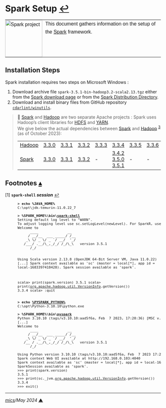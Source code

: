 # <span id="top">Spark Setup</span> <span style="size:25%;"><a href="README.md">↩</a></span>

<table style="font-family:Helvetica,Arial;line-height:1.6;">
  <tr>
  <td style="border:0;padding:0 10px 0 0;min-width:25%;"><a href="https://spark.apache.org/" rel="external"><img src="https://spark.apache.org/images/spark-logo-trademark.png" width="120" alt="Spark project"/></a></td>
  <td style="border:0;padding:0;vertical-align:text-top;">This document gathers information on the setup of the <a href="https://spark.apache.org/" rel="external">Spark</a> framework.
  </td>
  </tr>
</table>

## <span id="steps">Installation Steps</span>

Spark installation requires two steps on Microsoft Windows :
1) Download archive file `spark-3.5.1-bin-hadoop3.2-scala2.13.tgz` either from the [Spark download page](https://spark.apache.org/downloads.html) or from the [Spark Distribution Directory](https://downloads.apache.org/spark/).
2) Download and install binary files from GitHub repository [`cdarlint/winutils`](https://github.com/cdarlint/winutils).

> **:mag_right:** [Spark][apache_spark] and [Hadoop][apache_hadoop] are two separate Apache projects : Spark uses Hadoop’s client libraries for [HDFS] and [YARN].<br/>
> We give below the actual dependencies between [Spark][apache_spark] and [Hadoop][apache_hadoop] <sup id="anchor_03">[3](#footnote_03)</sup> (as of October 2023): 
>
>   |        |   |    |    |    |    |    |    |
>   |:-------|:--|:---|:---|:---|:---|:---|:---|
>   | [Hadoop][apache_hadoop] | [3.3.0](https://hadoop.apache.org/release/3.3.0.html) | [3.3.1](https://hadoop.apache.org/release/3.3.1.html) | [3.3.2](https://hadoop.apache.org/release/3.3.2.html) | [3.3.3](https://hadoop.apache.org/release/3.3.3.html) | [3.3.4](https://hadoop.apache.org/release/3.3.4.html) | [3.3.5](https://hadoop.apache.org/release/3.3.5.html) | [3.3.6](https://hadoop.apache.org/release/3.3.6.html) |
>   | [Spark][apache_spark] | [3.3.0](https://spark.apache.org/releases/spark-release-3-3-0.html) | [3.3.1](https://spark.apache.org/releases/spark-release-3-3-1.html) | [3.3.2](https://spark.apache.org/releases/spark-release-3-3-2.html) |  -  | [3.4.2](https://spark.apache.org/releases/spark-release-3-4-2.html)<br/>[3.5.0](https://spark.apache.org/releases/spark-release-3-5-0.html)<br/>[3.5.1](https://spark.apache.org/releases/spark-release-3-5-1.html) |  -  | -  |

## <span id="footnotes">Footnotes</span> [**&#x25B4;**](#top)


<span id="footnote_01">[1]</span> **`spark-shell` *session*** [↩](#anchor_01)

<dl><dd>
<pre style="font-size:80%;">
<b>&gt; echo %JAVA_HOME%</b>
C:\opt\jdk-temurin-11.0.22_7
&nbsp;
<b>&gt; %SPARK_HOME%\bin\<a href="https://sparkbyexamples.com/spark/spark-shell-usage-with-examples/">spark-shell</a></b>
Setting default log level to "WARN".
To adjust logging level use sc.setLogLevel(newLevel). For SparkR, use setLogLevel(newLevel).
Welcome to
      ____              __
     / __/__  ___ _____/ /__
    _\ \/ _ \/ _ `/ __/  '_/
   /___/ .__/\_,_/_/ /_/\_\   version 3.5.1
      /_/

Using Scala version 2.13.8 (OpenJDK 64-Bit Server VM, Java 11.0.22)
[...]
Spark context available as 'sc' (master = local[*], app id = local-1683397418428).
Spark session available as 'spark'.

scala> print(spark.version)
3.5.1
scala> print(<a href="https://hadoop.apache.org/docs/stable/api/org/apache/hadoop/util/VersionInfo.html">org.apache.hadoop.util.VersionInfo</a>.getVersion())
3.3.4
scala> :quit
</pre>

<pre style="font-size:80%;">
<b>&gt; echo <a href="https://spark.apache.org/docs/latest/configuration.html#environment-variables">%PYSPARK_PYTHON%</a></b>
C:\opt\Python-3.10.10\python.exe
&nbsp;
<b>&gt; %SPARK_HOME%\bin\<a href="https://sparkbyexamples.com/pyspark/pyspark-shell-usage-with-examples/">pyspark</a></b>
Python 3.10.10 (tags/v3.10.10:aad5f6a, Feb  7 2023, 17:20:36) [MSC v.1929 64 bit (AMD64)] on win32
[...]
Welcome to
      ____              __
     / __/__  ___ _____/ /__
    _\ \/ _ \/ _ `/ __/  '_/
   /__ / .__/\_,_/_/ /_/\_\   version 3.5.1
      /_/

Using Python version 3.10.10 (tags/v3.10.10:aad5f6a, Feb  7 2023 17:20:36)
Spark context Web UI available at http://192.168.0.103:4040
Spark context available as 'sc' (master = local[*], app id = local-1683399374689).
SparkSession available as 'spark'.
>>> print(spark.version)
3.5.1
>>> print(sc._jvm.<a href="https://hadoop.apache.org/docs/stable/api/org/apache/hadoop/util/VersionInfo.html">org.apache.hadoop.util.VersionInfo</a>.getVersion())
3.3.4
>>> exit()
</pre>
</dd></dl>

<!--
<span id="footnote_02">[2]</span> ***Environment*** [↩](#anchor_02)

<dl><dd>
<pre style="font-size:80%;">
<b>&gt; <a href="https://learn.microsoft.com/en-us/windows-server/administration/windows-commands/set_1" rel="external">set</a> | <a href="https://learn.microsoft.com/en-us/windows-server/administration/windows-commands/findstr" rel="external">findstr</a> _HOME</b>
GIT_HOME=C:\opt\Git
HADOOP_HOME=C:\opt\spark-3.5.1-bin-hadoop3-scala2.13
JAVA_HOME=C:\opt\jdk-temurin-11.0.20_8
MAVEN_HOME=C:\opt\apache-maven
PYTHON_HOME=C:\opt\Python-3.10.10
SBT_HOME=C:\opt\sbt
SCALA_HOME=C:\opt\scala-2.13.12
SPARK_HOME=C:\opt\spark-3.5.1-bin-hadoop3-scala2.13
</pre>
</dd></dl>

<span id="footnote_03">[3]</span> **`SparkPi` *demo*** [↩](#anchor_03)

<dl><dd>
<pre style="font-size:80%;">
<b>&gt; %HADOOP_HOME%\bin\run-example org.apache.spark.examples.SparkPi</b>
Using Spark's default log4j profile: org/apache/spark/log4j-defaults.properties
22/01/06 15:23:47 INFO SparkContext: Running Spark version 3.5.1
22/01/06 15:23:47 INFO ResourceUtils: ==============================================================
22/01/06 15:23:47 INFO ResourceUtils: No custom resources configured for spark.driver.
22/01/06 15:23:47 INFO ResourceUtils: ==============================================================
22/01/06 15:23:47 INFO SparkContext: Submitted application: Spark Pi
[...]
22/01/06 15:23:51 INFO DAGScheduler: Job 0 is finished. Cancelling potential speculative or zombie tasks for this job
22/01/06 15:23:51 INFO TaskSchedulerImpl: Killing all running tasks in stage 0: Stage finished
22/01/06 15:23:51 INFO DAGScheduler: Job 0 finished: reduce at SparkPi.scala:38, took 0.727252 s
Pi is roughly 3.1410957054785276
22/01/06 15:23:51 INFO SparkUI: Stopped Spark web UI at http://192.168.0.102:4040
22/01/06 15:23:51 INFO MapOutputTrackerMasterEndpoint: MapOutputTrackerMasterEndpoint stopped!
22/01/06 15:23:51 INFO MemoryStore: MemoryStore cleared
22/01/06 15:23:51 INFO BlockManager: BlockManager stopped
22/01/06 15:23:51 INFO BlockManagerMaster: BlockManagerMaster stopped
22/01/06 15:23:51 INFO OutputCommitCoordinator$OutputCommitCoordinatorEndpoint: OutputCommitCoordinator stopped!
22/01/06 15:23:51 INFO SparkContext: Successfully stopped SparkContext
22/01/06 15:23:51 INFO ShutdownHookManager: Shutdown hook called
22/01/06 15:23:51 INFO ShutdownHookManager: Deleting directory %LOCALAPPDATA%\spark-88e0922c-85d9-46a8-9d88-247d87f9f07c
22/01/06 15:23:51 INFO ShutdownHookManager: Deleting directory %LOCALAPPDATA%\spark-ca8a516f-fc90-410b-a633-4c362d203023
</pre>
</dd></dl>
-->

***

*[mics](https://lampwww.epfl.ch/~michelou/)/May 2024* [**&#9650;**](#top)
<span id="bottom">&nbsp;</span>

<!-- link refs -->

[apache_hadoop]: https://hadoop.apache.org/
[apache_spark]: https://spark.apache.org
[hdfs]: https://hadoop.apache.org/docs/stable/hadoop-project-dist/hadoop-hdfs/HdfsDesign.html
[yarn]: https://hadoop.apache.org/docs/stable/hadoop-yarn/hadoop-yarn-site/YARN.html
